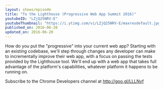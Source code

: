 ```yaml
---
layout: shows/episode
title: "To the Lighthouse (Progressive Web App Summit 2016)"
youtubeID: "LZjQ25NRV-E"
youtubeThumbnail: "https://i.ytimg.com/vi/LZjQ25NRV-E/maxresdefault.jpg"
published_on: 2016-06-20
updated_on: 2016-06-20
---
```


How do you put the "progressive" into your current web app? Starting with an existing codebase, we'll step through changes any developer can make to incrementally improve their web app, with a focus on passing the tests provided by the Lighthouse tool. We'll end up with a web app that takes full advantage of the platform's capabilities, whatever platform it happens to be running on.

Subscribe to the Chrome Developers channel at http://goo.gl/LLLNvf
